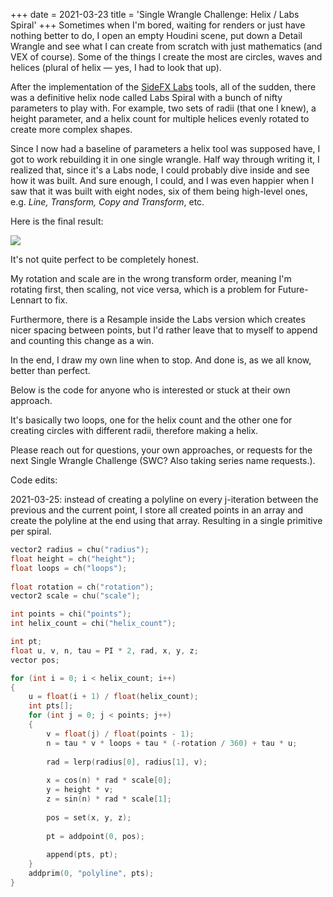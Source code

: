 +++
date = 2021-03-23
title = 'Single Wrangle Challenge: Helix / Labs Spiral'
+++
Sometimes when I'm bored, waiting for renders or just have nothing better to do, I open an empty Houdini scene, put down a Detail Wrangle and see what I can create from scratch with just mathematics (and VEX of course). Some of the things I create the most are circles, waves and helices (plural of helix — yes, I had to look that up).

After the implementation of the [SideFX Labs](https://www.sidefx.com/products/sidefx-labs/) tools, all of the sudden, there was a definitive helix node called Labs Spiral with a bunch of nifty parameters to play with. For example, two sets of radii (that one I knew), a height parameter, and a helix count for multiple helices evenly rotated to create more complex shapes.

Since I now had a baseline of parameters a helix tool was supposed have, I got to work rebuilding it in one single wrangle. Half way through writing it, I realized that, since it's a Labs node, I could probably dive inside and see how it was built. And sure enough, I could, and I was even happier when I saw that it was built with eight nodes, six of them being high-level ones, e.g. *Line, Transform, Copy and Transform*, etc.

Here is the final result:

![](/helix_demo.gif)

It's not quite perfect to be completely honest.

My rotation and scale are in the wrong transform order, meaning I'm rotating first, then scaling, not vice versa, which is a problem for Future-Lennart to fix.

Furthermore, there is a Resample inside the Labs version which creates nicer spacing between points, but I'd rather leave that to myself to append and counting this change as a win.

In the end, I draw my own line when to stop. And done is, as we all know, better than perfect.

Below is the code for anyone who is interested or stuck at their own approach.

It's basically two loops, one for the helix count and the other one for creating circles with different radii, therefore making a helix.

Please reach out for questions, your own approaches, or requests for the next Single Wrangle Challenge (SWC? Also taking series name requests.).

Code edits:

2021-03-25: instead of creating a polyline on every j-iteration between the previous and the current point, I store all created points in an array and create the polyline at the end using that array. Resulting in a single primitive per spiral.

```c
vector2 radius = chu("radius");
float height = ch("height");
float loops = ch("loops");
        
float rotation = ch("rotation");
vector2 scale = chu("scale");

int points = chi("points");
int helix_count = chi("helix_count");

int pt;
float u, v, n, tau = PI * 2, rad, x, y, z;
vector pos;

for (int i = 0; i < helix_count; i++)
{
    u = float(i + 1) / float(helix_count);
    int pts[];
    for (int j = 0; j < points; j++)
    {
        v = float(j) / float(points - 1);
        n = tau * v * loops + tau * (-rotation / 360) + tau * u;
        
        rad = lerp(radius[0], radius[1], v);
        
        x = cos(n) * rad * scale[0];
        y = height * v;
        z = sin(n) * rad * scale[1];
        
        pos = set(x, y, z);
        
        pt = addpoint(0, pos); 
        
        append(pts, pt);
    }
    addprim(0, "polyline", pts);
}
```
